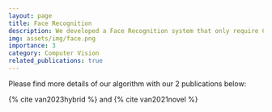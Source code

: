 ```yaml
---
layout: page
title: Face Recognition
description: We developed a Face Recognition system that only require CPUs for training on a small-size training dataset, but can compete with SOTA in term of accuracy and speed. Moreover, the system has online learning ability. We published 2 papers with the system.
img: assets/img/face.png
importance: 3
category: Computer Vision
related_publications: true
---
```


Please find more details of our algorithm with our 2 publications below:

{% cite van2023hybrid %} and {% cite van2021novel %}
